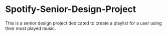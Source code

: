 # Spotify-Senior-Design-Project
This is a senior design project dedicated to create a playlist for a user using their most played music.
